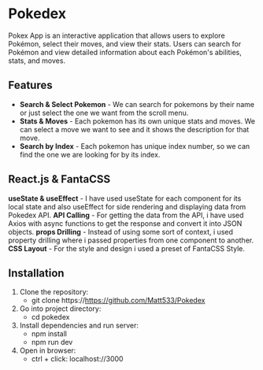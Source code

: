 # Pokedex
Pokex App is an interactive application that allows users to explore Pokémon, select their moves, and view their stats. Users can search for Pokémon and view detailed information about each Pokémon's abilities, stats, and moves.

## Features

- **Search & Select Pokemon** - We can search for pokemons by their name or just select the one we want from the scroll menu.
- **Stats & Moves** - Each pokemon has its own unique stats and moves. We can select a move we want to see and it shows the description for that move.
- **Search by Index** - Each pokemon has unique index number, so we can find the one we are looking for by its index.

## React.js & FantaCSS
**useState & useEffect** - I have used useState for each component for its local state and also useEffect for side rendering and displaying data from Pokedex API.
**API Calling** - For getting the data from the API, i have used Axios with async functions to get the response and convert it into JSON objects.
**props Drilling** - Instead of using some sort of context, i used property drilling where i passed properties from one component to another.
**CSS Layout** - For the style and design i used a preset of FantaCSS Style.

## Installation

1. Clone the repository:
   - git clone https://https://github.com/Matt533/Pokedex
2. Go into project directory:
   - cd pokedex
3. Install dependencies and run server:
   - npm install
   - npm run dev
4. Open in browser:
   - ctrl + click: localhost://3000
   
